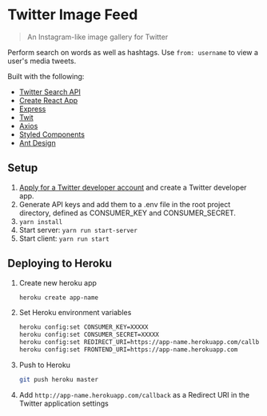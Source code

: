 # Twitter Image Feed

> An Instagram-like image gallery for Twitter

Perform search on words as well as hashtags. Use `from: username` to view a user's media tweets.

Built with the following:

-  [Twitter Search API](https://developer.twitter.com/en/docs)
-  [Create React App](https://github.com/facebook/create-react-app)
-  [Express](https://expressjs.com/)
-  [Twit](https://github.com/ttezel/twit)
-  [Axios](https://github.com/axios/axios)
-  [Styled Components](https://www.styled-components.com/)
-  [Ant Design](https://ant.design)

## Setup

1. [Apply for a Twitter developer account](https://developer.twitter.com/en/apply) and create a Twitter developer app.
2. Generate API keys and add them to a .env file in the root project directory, defined as CONSUMER_KEY and CONSUMER_SECRET.
3. `yarn install`
4. Start server: `yarn run start-server`
5. Start client: `yarn run start`

## Deploying to Heroku

1. Create new heroku app

   ```bash
   heroku create app-name
   ```

2. Set Heroku environment variables

   ```bash
   heroku config:set CONSUMER_KEY=XXXXX
   heroku config:set CONSUMER_SECRET=XXXXX
   heroku config:set REDIRECT_URI=https://app-name.herokuapp.com/callback
   heroku config:set FRONTEND_URI=https://app-name.herokuapp.com
   ```

3. Push to Heroku

   ```bash
   git push heroku master
   ```

4. Add `http://app-name.herokuapp.com/callback` as a Redirect URI in the Twitter application settings
